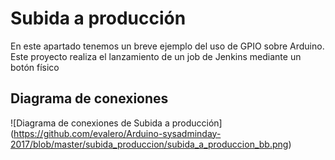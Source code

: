 # Subida a producción

En este apartado tenemos un breve ejemplo del uso de GPIO sobre Arduino. Este proyecto realiza el lanzamiento de un job de Jenkins mediante un botón físico

## Diagrama de conexiones
![Diagrama de conexiones de Subida a producción] (https://github.com/evalero/Arduino-sysadminday-2017/blob/master/subida_produccion/subida_a_produccion_bb.png)
